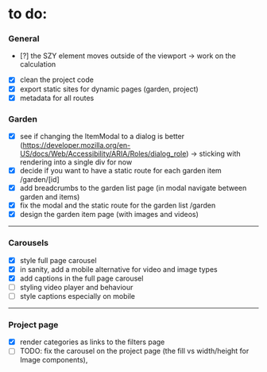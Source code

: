 # to do:

### General

- [?] the SZY element moves outside of the viewport -> work on the calculation
- [x] clean the project code
- [x] export static sites for dynamic pages (garden, project)
- [x] metadata for all routes

### Garden

- [x] see if changing the ItemModal to a dialog is better (https://developer.mozilla.org/en-US/docs/Web/Accessibility/ARIA/Roles/dialog_role) -> sticking with rendering into a single div for now
- [x] decide if you want to have a static route for each garden item /garden/[id]
- [x] add breadcrumbs to the garden list page (in modal navigate between garden and items)
- [x] fix the modal and the static route for the garden list /garden
- [x] design the garden item page (with images and videos)

---

### Carousels

- [x] style full page carousel
- [x] in sanity, add a mobile alternative for video and image types
- [x] add captions in the full page carousel
- [ ] styling video player and behaviour
- [ ] style captions especially on mobile

---

### Project page

- [x] render categories as links to the filters page
- [ ] TODO: fix the carousel on the project page (the fill vs width/height for Image components),
